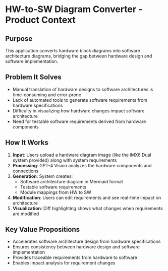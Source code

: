 # HW-to-SW Diagram Converter - Product Context

## Purpose
This application converts hardware block diagrams into software architecture diagrams, bridging the gap between hardware design and software implementation.

## Problem It Solves
- Manual translation of hardware designs to software architectures is time-consuming and error-prone
- Lack of automated tools to generate software requirements from hardware specifications
- Difficulty in visualizing how hardware changes impact software architecture
- Need for testable software requirements derived from hardware components

## How It Works
1. **Input**: Users upload a hardware diagram image (like the iMX6 Dual system provided) along with system requirements
2. **Processing**: GPT-4 Vision analyzes the hardware components and connections
3. **Generation**: System creates:
   - Software architecture diagram in Mermaid format
   - Testable software requirements
   - Module mappings from HW to SW
4. **Modification**: Users can edit requirements and see real-time impact on architecture
5. **Visualization**: Diff highlighting shows what changes when requirements are modified

## Key Value Propositions
- Accelerates software architecture design from hardware specifications
- Ensures consistency between hardware design and software implementation
- Provides traceable requirements from hardware to software
- Enables impact analysis for requirement changes
